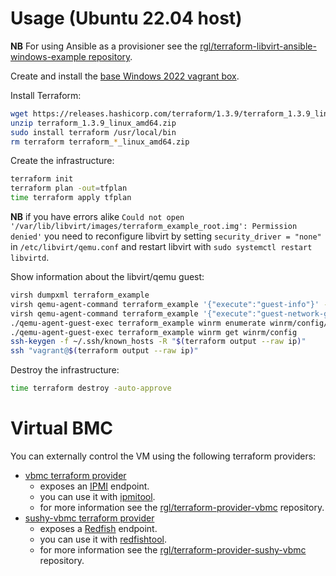# Usage (Ubuntu 22.04 host)

**NB** For using Ansible as a provisioner see the [rgl/terraform-libvirt-ansible-windows-example repository](https://github.com/rgl/terraform-libvirt-ansible-windows-example).

Create and install the [base Windows 2022 vagrant box](https://github.com/rgl/windows-vagrant).

Install Terraform:

```bash
wget https://releases.hashicorp.com/terraform/1.3.9/terraform_1.3.9_linux_amd64.zip
unzip terraform_1.3.9_linux_amd64.zip
sudo install terraform /usr/local/bin
rm terraform terraform_*_linux_amd64.zip
```

Create the infrastructure:

```bash
terraform init
terraform plan -out=tfplan
time terraform apply tfplan
```

**NB** if you have errors alike `Could not open '/var/lib/libvirt/images/terraform_example_root.img': Permission denied'` you need to reconfigure libvirt by setting `security_driver = "none"` in `/etc/libvirt/qemu.conf` and restart libvirt with `sudo systemctl restart libvirtd`.

Show information about the libvirt/qemu guest:

```bash
virsh dumpxml terraform_example
virsh qemu-agent-command terraform_example '{"execute":"guest-info"}' --pretty
virsh qemu-agent-command terraform_example '{"execute":"guest-network-get-interfaces"}' --pretty
./qemu-agent-guest-exec terraform_example winrm enumerate winrm/config/listener
./qemu-agent-guest-exec terraform_example winrm get winrm/config
ssh-keygen -f ~/.ssh/known_hosts -R "$(terraform output --raw ip)"
ssh "vagrant@$(terraform output --raw ip)"
```

Destroy the infrastructure:

```bash
time terraform destroy -auto-approve
```

# Virtual BMC

You can externally control the VM using the following terraform providers:

* [vbmc terraform provider](https://registry.terraform.io/providers/rgl/vbmc)
  * exposes an [IPMI](https://en.wikipedia.org/wiki/Intelligent_Platform_Management_Interface) endpoint.
  * you can use it with [ipmitool](https://github.com/ipmitool/ipmitool).
  * for more information see the [rgl/terraform-provider-vbmc](https://github.com/rgl/terraform-provider-vbmc) repository.
* [sushy-vbmc terraform provider](https://registry.terraform.io/providers/rgl/sushy-vbmc)
  * exposes a [Redfish](https://en.wikipedia.org/wiki/Redfish_(specification)) endpoint.
  * you can use it with [redfishtool](https://github.com/DMTF/Redfishtool).
  * for more information see the [rgl/terraform-provider-sushy-vbmc](https://github.com/rgl/terraform-provider-sushy-vbmc) repository.
